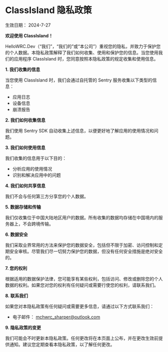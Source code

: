 # ClassIsland 隐私政策

生效日期： 2024-7-27

**欢迎使用 ClassIsland！**

HelloWRC.Dev（“我们”，“我们的”或“本公司”）重视您的隐私，并致力于保护您的个人数据。本隐私政策解释了我们如何收集、使用和保护您的信息。当您使用我们的应用程序 ClassIsland 时，您同意按照本隐私政策的规定收集和使用信息。

**1. 我们收集的信息**

当您使用 ClassIsland 时，我们会通过自托管的 Sentry 服务收集以下类型的信息：

- 应用日志
- 设备信息
- 崩溃报告

**2. 我们如何收集信息**

我们使用 Sentry SDK 自动收集上述信息，以便更好地了解应用的使用情况和问题。

**3. 我们如何使用信息**

我们收集的信息用于以下目的：

- 分析应用的使用情况
- 识别和解决应用中的问题

**4. 我们如何共享信息**

我们不会与任何第三方分享您的个人数据。

**5. 数据存储和传输**

我们仅收集位于中国大陆地区用户的数据。所有收集的数据均存储在中国境内的服务器上，不会跨境传输。

**6. 数据安全**

我们采取业界常用的方法来保护您的数据安全，包括但不限于加密、访问控制和定期安全审核。尽管我们尽一切努力保护您的数据，但没有任何安全措施是绝对安全的。

**7. 您的权利**

根据适用的数据保护法律，您可能享有某些权利，包括访问、修改或删除您的个人数据的权利。如果您对您的权利有任何疑问或需要行使您的权利，请联系我们。

**8. 联系我们**

如果您对本隐私政策有任何疑问或需要更多信息，请通过以下方式联系我们：

- 电子邮件： mchwrc_sharper@outlook.com

**9. 隐私政策的变更**

我们可能会不时更新本隐私政策。任何更改将在本页面上公布，并在更改生效前提供通知。建议您定期查看本隐私政策，以了解任何更改。
